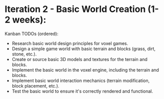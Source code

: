 # **Iteration 2 - Basic World Creation (1-2 weeks)**:

Kanban TODOs (ordered):

- Research basic world design principles for voxel games.
- Design a simple game world with basic terrain and blocks (grass, dirt, stone, etc.).
- Create or source basic 3D models and textures for the terrain and blocks.
- Implement the basic world in the voxel engine, including the terrain and blocks.
- Implement basic world interaction mechanics (terrain modification, block placement, etc.).
- Test the basic world to ensure it's correctly rendered and functional.